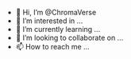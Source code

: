 - 👋 Hi, I’m @ChromaVerse
- 👀 I’m interested in ...
- 🌱 I’m currently learning ...
- 💞️ I’m looking to collaborate on ...
- 📫 How to reach me ...

<!---
ChromaVerse/ChromaVerse is a ✨ special ✨ repository because its `README.md` (this file) appears on your GitHub profile.
You can click the Preview link to take a look at your changes.
--->

